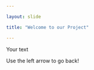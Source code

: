 ```yaml
---

layout: slide

title: "Welcome to our Project"

---
```


Your text

Use the left arrow to go back!
